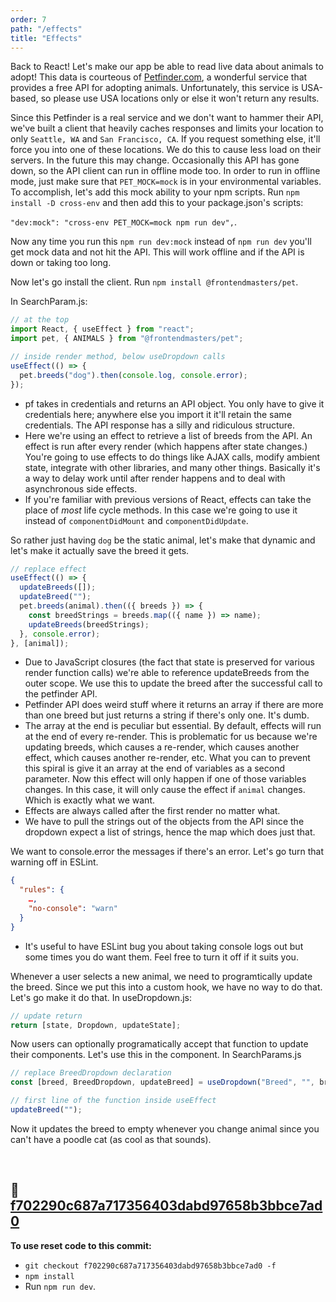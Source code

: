 ```yaml
---
order: 7
path: "/effects"
title: "Effects"
---
```


Back to React! Let's make our app be able to read live data about animals to adopt! This data is courteous of [Petfinder.com][petfinder], a wonderful service that provides a free API for adopting animals. Unfortunately, this service is USA-based, so please use USA locations only or else it won't return any results.

Since this Petfinder is a real service and we don't want to hammer their API, we've built a client that heavily caches responses and limits your location to only `Seattle, WA` and `San Francisco, CA`. If you request something else, it'll force you into one of these locations. We do this to cause less load on their servers. In the future this may change. Occasionally this API has gone down, so the API client can run in offline mode too. In order to run in offline mode, just make sure that `PET_MOCK=mock` is in your environmental variables. To accomplish, let's add this mock ability to your npm scripts. Run `npm install -D cross-env` and then add this to your package.json's scripts:

`"dev:mock": "cross-env PET_MOCK=mock npm run dev",`.

Now any time you run this `npm run dev:mock` instead of `npm run dev` you'll get mock data and not hit the API. This will work offline and if the API is down or taking too long.

Now let's go install the client. Run `npm install @frontendmasters/pet`.

In SearchParam.js:

```javascript
// at the top
import React, { useEffect } from "react";
import pet, { ANIMALS } from "@frontendmasters/pet";

// inside render method, below useDropdown calls
useEffect(() => {
  pet.breeds("dog").then(console.log, console.error);
});
```

- pf takes in credentials and returns an API object. You only have to give it credentials here; anywhere else you import it it'll retain the same credentials. The API response has a silly and ridiculous structure.
- Here we're using an effect to retrieve a list of breeds from the API. An effect is run after every render (which happens after state changes.) You're going to use effects to do things like AJAX calls, modify ambient state, integrate with other libraries, and many other things. Basically it's a way to delay work until after render happens and to deal with asynchronous side effects.
- If you're familiar with previous versions of React, effects can take the place of _most_ life cycle methods. In this case we're going to use it instead of `componentDidMount` and `componentDidUpdate`.

So rather just having `dog` be the static animal, let's make that dynamic and let's make it actually save the breed it gets.

```javascript
// replace effect
useEffect(() => {
  updateBreeds([]);
  updateBreed("");
  pet.breeds(animal).then(({ breeds }) => {
    const breedStrings = breeds.map(({ name }) => name);
    updateBreeds(breedStrings);
  }, console.error);
}, [animal]);
```

- Due to JavaScript closures (the fact that state is preserved for various render function calls) we're able to reference updateBreeds from the outer scope. We use this to update the breed after the successful call to the petfinder API.
- Petfinder API does weird stuff where it returns an array if there are more than one breed but just returns a string if there's only one. It's dumb.
- The array at the end is peculiar but essential. By default, effects will run at the end of every re-render. This is problematic for us because we're updating breeds, which causes a re-render, which causes another effect, which causes another re-render, etc. What you can to prevent this spiral is give it an array at the end of variables as a second parameter. Now this effect will only happen if one of those variables changes. In this case, it will only cause the effect if `animal` changes. Which is exactly what we want.
- Effects are always called after the first render no matter what.
- We have to pull the strings out of the objects from the API since the dropdown expect a list of strings, hence the map which does just that.

We want to console.error the messages if there's an error. Let's go turn that warning off in ESLint.

```json
{
  "rules": {
    …,
    "no-console": "warn"
  }
}
```

- It's useful to have ESLint bug you about taking console logs out but some times you do want them. Feel free to turn it off if it suits you.

Whenever a user selects a new animal, we need to programtically update the breed. Since we put this into a custom hook, we have no way to do that. Let's go make it do that. In useDropdown.js:

```javascript
// update return
return [state, Dropdown, updateState];
```

Now users can optionally programatically accept that function to update their components. Let's use this in the component. In SearchParams.js

```javascript
// replace BreedDropdown declaration
const [breed, BreedDropdown, updateBreed] = useDropdown("Breed", "", breeds);

// first line of the function inside useEffect
updateBreed("");
```

Now it updates the breed to empty whenever you change animal since you can't have a poodle cat (as cool as that sounds).

&nbsp;

## 🌳 [f702290c687a717356403dabd97658b3bbce7ad0](https://github.com/btholt/complete-intro-to-react-5/commit/f702290c687a717356403dabd97658b3bbce7ad0)

**To use reset code to this commit:**

- `git checkout f702290c687a717356403dabd97658b3bbce7ad0 -f`
- `npm install`
- Run `npm run dev`.

&nbsp;

[petfinder]: https://www.petfinder.com/
[api]: https://www.petfinder.com/developers/api-key
[keyvault]: https://azure.microsoft.com/en-us/services/key-vault/?WT.mc_id=react-github-brholt
[kube]: https://kubernetes.io/docs/concepts/configuration/secret/
[map]: https://developer.mozilla.org/en-US/docs/Web/JavaScript/Reference/Global_Objects/Array/map
